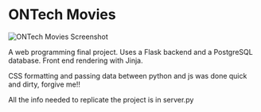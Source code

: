 # ONTech Movies

![ONTech Movies Screenshot](/ontechmovies.png)

A web programming final project. Uses a Flask backend and a PostgreSQL database.
Front end rendering with Jinja.

CSS formatting and passing data between python and js was done quick and dirty, forgive me!!

All the info needed to replicate the project is in server.py
